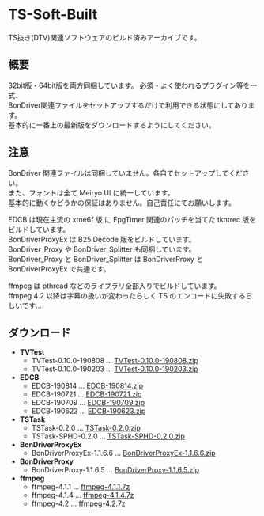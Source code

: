 # TS-Soft-Built
TS抜き(DTV)関連ソフトウェアのビルド済みアーカイブです。

## 概要
32bit版・64bit版を両方同梱しています。
必須・よく使われるプラグイン等を一式、  
BonDriver関連ファイルをセットアップするだけで利用できる状態にしてあります。  
基本的に一番上の最新版をダウンロードするようにしてください。  

## 注意
BonDriver 関連ファイルは同梱していません。各自でセットアップしてください。  
また、フォントは全て Meiryo UI に統一しています。  
基本的に動くかどうかの保証はありません。自己責任にてお願いします。

EDCB は現在主流の xtne6f 版 に EpgTimer 関連のパッチを当てた tkntrec 版をビルドしています。  
BonDriverProxyEx は B25 Decode 版をビルドしています。  
BonDriver_Proxy や BonDriver_Splitter も同梱しています。  
BonDriver_Proxy と BonDriver_Splitter は BonDriverProxy と BonDriverProxyEx で共通です。

ffmpeg は pthread などのライブラリ全部入りでビルドしています。  
ffmpeg 4.2 以降は字幕の扱いが変わったらしく TS のエンコードに失敗するらしいです…

## ダウンロード
 - **TVTest**
   - TVTest-0.10.0-190808 … [TVTest-0.10.0-190808.zip](https://github.com/tsukumijima/TS-Soft-Built/raw/master/TVTest-0.10.0-190808.zip)
   - TVTest-0.10.0-190203 … [TVTest-0.10.0-190203.zip](https://github.com/tsukumijima/TS-Soft-Built/raw/master/TVTest-0.10.0-190203.zip)
 - **EDCB**
   - EDCB-190814 … [EDCB-190814.zip](https://github.com/tsukumijima/TS-Soft-Built/raw/master/EDCB-190814.zip)
   - EDCB-190721 … [EDCB-190721.zip](https://github.com/tsukumijima/TS-Soft-Built/raw/master/EDCB-190721.zip)
   - EDCB-190709 … [EDCB-190709.zip](https://github.com/tsukumijima/TS-Soft-Built/raw/master/EDCB-190709.zip)
   - EDCB-190623 … [EDCB-190623.zip](https://github.com/tsukumijima/TS-Soft-Built/raw/master/EDCB-190623.zip)
 - **TSTask**
   - TSTask-0.2.0 … [TSTask-0.2.0.zip](https://github.com/tsukumijima/TS-Soft-Built/raw/master/TSTask-0.2.0.zip)
   - TSTask-SPHD-0.2.0 … [TSTask-SPHD-0.2.0.zip](https://github.com/tsukumijima/TS-Soft-Built/raw/master/TSTask-SPHD-0.2.0.zip)
 - **BonDriverProxyEx**
   - BonDriverProxyEx-1.1.6.6 … [BonDriverProxyEx-1.1.6.6.zip](https://github.com/tsukumijima/TS-Soft-Built/raw/master/BonDriverProxyEx-1.1.6.6.zip)
 - **BonDriverProxy**
   - BonDriverProxy-1.1.6.5 … [BonDriverProxy-1.1.6.5.zip](https://github.com/tsukumijima/TS-Soft-Built/raw/master/BonDriverProxy-1.1.6.5.zip)
 - **ffmpeg**
   - ffmpeg-4.1.1 … [ffmpeg-4.1.1.7z](https://github.com/tsukumijima/TS-Soft-Built/raw/master/ffmpeg-4.1.1.7z)
   - ffmpeg-4.1.4 … [ffmpeg-4.1.4.7z](https://github.com/tsukumijima/TS-Soft-Built/raw/master/ffmpeg-4.1.4.7z)
   - ffmpeg-4.2 … [ffmpeg-4.2.7z](https://github.com/tsukumijima/TS-Soft-Built/raw/master/ffmpeg-4.2.7z)
